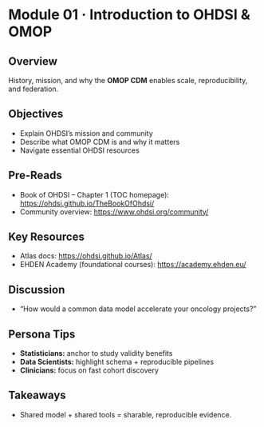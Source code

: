 # Module 01 · Introduction to OHDSI & OMOP

## Overview
History, mission, and why the **OMOP CDM** enables scale, reproducibility, and federation.

## Objectives
- Explain OHDSI’s mission and community
- Describe what OMOP CDM is and why it matters
- Navigate essential OHDSI resources

## Pre-Reads
- Book of OHDSI – Chapter 1 (TOC homepage): <https://ohdsi.github.io/TheBookOfOhdsi/>
- Community overview: <https://www.ohdsi.org/community/>

## Key Resources
- Atlas docs: <https://ohdsi.github.io/Atlas/>
- EHDEN Academy (foundational courses): <https://academy.ehden.eu/>

## Discussion
- “How would a common data model accelerate your oncology projects?”

## Persona Tips
- **Statisticians:** anchor to study validity benefits
- **Data Scientists:** highlight schema + reproducible pipelines
- **Clinicians:** focus on fast cohort discovery

## Takeaways
- Shared model + shared tools = sharable, reproducible evidence.
